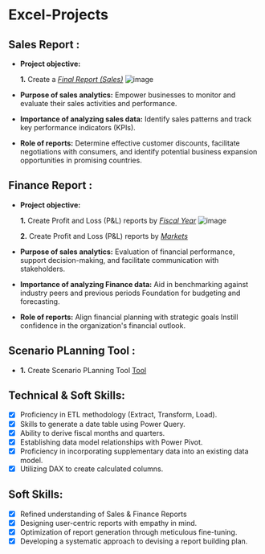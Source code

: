 # Excel-Projects
## Sales Report :


- **Project objective:** 

    **1.** Create a _[Final Report (Sales)](https://github.com/Chetu6474/Excel-Projects/blob/main/Final%20Report%20(Sales).pdf)_
  ![image](https://github.com/user-attachments/assets/5b9e00d1-1131-425e-b4c1-8d24277a2706)


- **Purpose of sales analytics:** Empower businesses to monitor and evaluate their sales activities and performance.

- **Importance of analyzing sales data:** Identify sales patterns and track key performance indicators (KPIs).

- **Role of reports:** Determine effective customer discounts, facilitate negotiations with consumers, and identify potential business expansion opportunities in promising countries.


## Finance Report :

- **Project objective:** 

    **1.** Create Profit and Loss (P&L) reports by _[Fiscal Year](https://github.com/Chetu6474/Excel-Projects/blob/main/Final%20Report2%20(Finance).pdf)_
  ![image](https://github.com/user-attachments/assets/72e4cd2f-e124-40c6-b1e2-2bd929b83e7a)


    **2.** Create Profit and Loss (P&L) reports by _[Markets](https://github.com/Chetu6474/Excel-Projects/blob/main/Final%20Report1%20(Finance).pdf)_

- **Purpose of sales analytics:** Evaluation of financial performance, support decision-making, and facilitate communication with stakeholders.

- **Importance of analyzing Finance data:** Aid in benchmarking against industry peers and previous periods Foundation for budgeting and forecasting.

- **Role of reports:** Align financial planning with strategic goals Instill confidence in the organization's financial outlook.

## Scenario PLanning Tool :
- **1.** Create Scenario PLanning Tool [Tool](https://github.com/Chetu6474/Excel-Projects/blob/main/Scenario%20Planning%20Tool.pdf)


## Technical & Soft Skills:
- [x]	Proficiency in ETL methodology (Extract, Transform, Load).
- [x]	Skills to generate a date table using Power Query.
- [x]	Ability to derive fiscal months and quarters.
- [x]	Establishing data model relationships with Power Pivot.
- [x]	Proficiency in incorporating supplementary data into an existing data model.
- [x]	Utilizing DAX to create calculated columns.

## Soft Skills:
- [x]	Refined understanding of Sales & Finance Reports
- [x]	Designing user-centric reports with empathy in mind.
- [x]	Optimization of report generation through meticulous fine-tuning.
- [x]	Developing a systematic approach to devising a report building plan.
